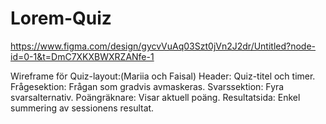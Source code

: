# Lorem-Quiz
https://www.figma.com/design/gycvVuAq03Szt0jVn2J2dr/Untitled?node-id=0-1&t=DmC7XKXBWXRZANfe-1

Wireframe för Quiz-layout:(Mariia och Faisal)
Header: Quiz-titel och timer.
Frågesektion: Frågan som gradvis avmaskeras.
Svarssektion: Fyra svarsalternativ.
Poängräknare: Visar aktuell poäng.
Resultatsida: Enkel summering av sessionens resultat.

